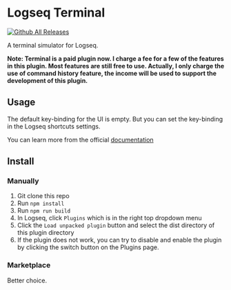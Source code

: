 # Logseq Terminal

[![Github All Releases](https://img.shields.io/github/downloads/vipzhicheng/logseq-plugin-terminal/total.svg)](https://github.com/vipzhicheng/logseq-plugin-terminal/releases)

A terminal simulator for Logseq.

**Note: Terminal is a paid plugin now. I charge a fee for a few of the features in this plugin. Most features are still free to use. Actually, I only charge the use of command history feature, the income will be used to support the development of this plugin.**

## Usage

The default key-binding for the UI is empty. But you can set the key-binding in the Logseq shortcuts settings.

You can learn more from the official [documentation](https://www.vipzhicheng.com/logseq-plugin-terminal/)

## Install

### Manually

1. Git clone this repo
2. Run `npm install`
3. Run `npm run build`
4. In Logseq, click `Plugins` which is in the right top dropdown menu
5. Click the `Load unpacked plugin` button and select the dist directory of this plugin directory
6. If the plugin does not work, you can try to disable and enable the plugin by clicking the switch button on the Plugins page.

### Marketplace

Better choice.
